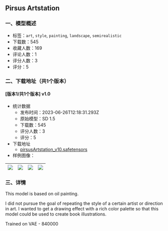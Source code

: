 ## Pirsus Artstation
### 一、模型概述

- 标签：`art`, `style`, `painting`, `landscape`, `semirealistic`
- 下载数：545
- 收藏人数：169
- 评论人数：1
- 评分人数：3
- 评分：5

### 二、下载地址（共1个版本）

#### [版本1/共1个版本] v1.0

- 统计数据
  - 发布时间：2023-06-26T12:18:31.293Z
  - 原始模型：SD 1.5
  - 下载数：545
  - 评分人数：3
  - 评分：5
- 下载地址
  - [pirsusArtstation_v10.safetensors](https://civitai.com/api/download/models/104410)
- 样例图像：

| <img src="https://image.civitai.com/xG1nkqKTMzGDvpLrqFT7WA/fc1713a2-4f95-480f-9e4c-e747d781435c/width=450/1295669.jpeg" /> | <img src="https://image.civitai.com/xG1nkqKTMzGDvpLrqFT7WA/e1bd9d7a-25d2-4904-a73b-47312bc5da0e/width=450/1295647.jpeg" /> | <img src="https://image.civitai.com/xG1nkqKTMzGDvpLrqFT7WA/4d780341-b021-4340-aaa3-1745acae39ef/width=450/1295652.jpeg" /> | <img src="https://image.civitai.com/xG1nkqKTMzGDvpLrqFT7WA/de5973ce-8b1b-42d2-b134-9e00ac63186c/width=450/1295650.jpeg" /> |
| ---- | ---- | ---- | ---- |


### 三、详情
<p>This model is based on oil painting.</p><p></p><p>I did not pursue the goal of repeating the style of a certain artist or direction in art. I wanted to get a drawing effect with a rich color palette so that this model could be used to create book illustrations.</p><p></p><p>Trained on VAE - 840000</p>
